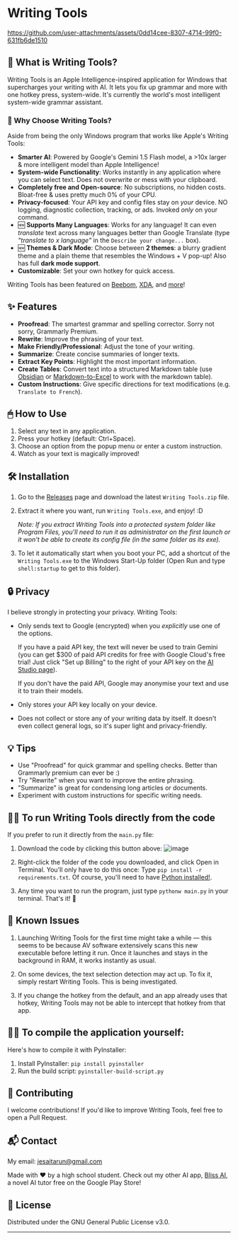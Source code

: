 # Writing Tools

https://github.com/user-attachments/assets/0dd14cee-8307-4714-99f0-631fb6de1510

## 🚀 What is Writing Tools?

Writing Tools is an Apple Intelligence-inspired application for Windows that supercharges your writing with AI. It lets you fix up grammar and more with one  hotkey press, system-wide. It's currently the world's most intelligent system-wide grammar assistant.

### 🌟 Why Choose Writing Tools?

Aside from being the only Windows program that works like Apple's Writing Tools:

- **Smarter AI**: Powered by Google's Gemini 1.5 Flash model, a >10x larger & more intelligent model than Apple Intelligence!
- **System-wide Functionality**: Works instantly in any application where you can select text. Does not overwrite or mess with your clipboard.
- **Completely free and Open-source**: No subscriptions, no hidden costs. Bloat-free & uses pretty much 0% of your CPU.
- **Privacy-focused**: Your API key and config files stay on *your* device. NO logging, diagnostic collection, tracking, or ads. Invoked *only* on your command.
- 🆕 **Supports Many Languages**: Works for any language! It can even *translate* text across many languages better than Google Translate (type *"translate to x language"* in the `Describe your change...` box).
- 🆕 **Themes & Dark Mode**: Choose between **2 themes**: a blurry gradient theme and a plain theme that resembles the Windows + V pop-up! Also has full **dark mode support**.
- **Customizable**: Set your own hotkey for quick access.

Writing Tools has been featured on [Beebom](https://beebom.com/high-schooler-app-brings-apple-inteligence-writing-tools-windows/), [XDA](https://www.xda-developers.com/windows-pc-can-now-deliver-instant-free-writing-help-across-all-apps/), and [more](https://www.neowin.net/news/this-small-app-brings-some-apple-intelligence-features-to-windows/)!

## ✨ Features

- **Proofread**: The smartest grammar and spelling corrector. Sorry not sorry, Grammarly Premium.
- **Rewrite**: Improve the phrasing of your text.
- **Make Friendly/Professional**: Adjust the tone of your writing.
- **Summarize**: Create concise summaries of longer texts.
- **Extract Key Points**: Highlight the most important information.
- **Create Tables**: Convert text into a structured Markdown table (use [Obsidian](https://obsidian.md/) or [Markdown-to-Excel](https://tableconvert.com/markdown-to-excel) to work with the markdown table).
- **Custom Instructions**: Give specific directions for text modifications (e.g. `Translate to French`).

## 🖱 How to Use

1. Select any text in any application.
2. Press your hotkey (default: Ctrl+Space).
3. Choose an option from the popup menu or enter a custom instruction.
4. Watch as your text is magically improved!

## 🛠 Installation

1. Go to the [Releases](https://github.com/theJayTea/WritingTools/releases) page and download the latest `Writing Tools.zip` file.
   
2. Extract it where you want, run `Writing Tools.exe`, and enjoy! :D

   *Note: If you extract Writing Tools into a protected system folder like Program Files, you'll need to run it as administrator on the first launch or it won't be able to create its config file (in the same folder as its exe).*
   
4. To let it automatically start when you boot your PC, add a shortcut of the `Writing Tools.exe` to the Windows Start-Up folder (Open Run and type `shell:startup` to get to this folder). 

## 🔒 Privacy

I believe strongly in protecting your privacy. Writing Tools:
- Only sends text to Google (encrypted) when you *explicitly* use one of the options.

   If you have a paid API key, the text will never be used to train Gemini (you can get $300 of paid API credits for free with Google Cloud's free trial! Just click "Set up Billing" to the right of your API key on the [AI Studio page](https://aistudio.google.com/app/apikey)).

   If you don't have the paid API, Google may anonymise your text and use it to train their models.

- Only stores your API key locally on your device.
- Does not collect or store any of your writing data by itself. It doesn't even collect general logs, so it's super light and privacy-friendly.

## 💡 Tips

- Use "Proofread" for quick grammar and spelling checks. Better than Grammarly premium can ever be :)
- Try "Rewrite" when you want to improve the entire phrasing.
- "Summarize" is great for condensing long articles or documents.
- Experiment with custom instructions for specific writing needs.

## 👨‍💻 To run Writing Tools directly from the code

If you prefer to run it directly from the `main.py` file:

1. Download the code by clicking this button above:
   ![image](https://github.com/user-attachments/assets/4c6cab79-4918-451c-9ad1-1bbcf8472275)

2. Right-click the folder of the code you downloaded, and click Open in Terminal.
   You'll only have to do this once: Type `pip install -r requirements.txt`.
   Of course, you'll need to have [Python installed!](https://www.python.org/downloads/).

3. Any time you want to run the program, just type `pythonw main.py` in your terminal. That's it! 🎉

## 🐞 Known Issues
1. Launching Writing Tools for the first time might take a while — this seems to be because AV software extensively scans this new executable before letting it run. Once it launches and stays in the background in RAM, it works instantly as usual.
   
2. On some devices, the text selection detection may act up.
   To fix it, simply restart Writing Tools.
   This is being investigated.

3. If you change the hotkey from the default, and an app already uses that hotkey, Writing Tools may not be able to intercept that hotkey from that app.

## 👨‍💻 To compile the application yourself:

Here's how to compile it with PyInstaller:

1. Install PyInstaller: `pip install pyinstaller`
2. Run the build script: `pyinstaller-build-script.py`

## 🤝 Contributing

I welcome contributions! If you'd like to improve Writing Tools, feel free to open a Pull Request.

## 📬 Contact

My email: jesaitarun@gmail.com

Made with ❤️ by a high school student. Check out my other AI app, [Bliss AI](https://play.google.com/store/apps/details?id=com.jesai.blissai), a novel AI tutor free on the Google Play Store!

## 📄 License

Distributed under the GNU General Public License v3.0.

---

